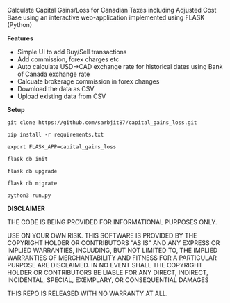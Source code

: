 Calculate Capital Gains/Loss for Canadian Taxes including Adjusted Cost Base using an interactive web-application implemented using FLASK (Python)

**Features**

- Simple UI to add Buy/Sell transactions
- Add commission, forex charges etc
- Auto calculate USD->CAD exchange rate for historical dates using Bank of Canada exchange rate
- Calcuate brokerage commission in forex changes
- Download the data as CSV
- Upload existing data from CSV

**Setup**

`git clone https://github.com/sarbjit87/capital_gains_loss.git`

`pip install -r requirements.txt`

`export FLASK_APP=capital_gains_loss`

`flask db init`

`flask db upgrade`

`flask db migrate`

`python3 run.py`


**DISCLAIMER**

THE CODE IS BEING PROVIDED FOR INFORMATIONAL PURPOSES ONLY.

USE ON YOUR OWN RISK. THIS SOFTWARE IS PROVIDED BY THE COPYRIGHT HOLDER OR CONTRIBUTORS "AS IS" AND ANY EXPRESS OR IMPLIED WARRANTIES, INCLUDING, BUT NOT LIMITED TO, THE IMPLIED WARRANTIES OF MERCHANTABILITY AND FITNESS FOR A PARTICULAR PURPOSE ARE DISCLAIMED. IN NO EVENT SHALL THE COPYRIGHT HOLDER OR CONTRIBUTORS BE LIABLE FOR ANY DIRECT, INDIRECT, INCIDENTAL, SPECIAL, EXEMPLARY, OR CONSEQUENTIAL DAMAGES

THIS REPO IS RELEASED WITH NO WARRANTY AT ALL.

